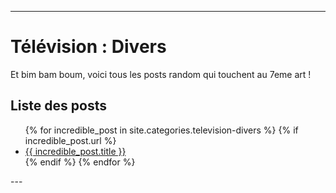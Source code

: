 
---
# Télévision : Divers
Et bim bam boum, voici tous les posts random qui touchent au 7eme art !

## Liste des posts
<ul>
  {% for incredible_post in site.categories.television-divers %}
    {% if incredible_post.url %}
        <li><a href="{{ site.baseurl }}/{{ incredible_post.url }}">{{ incredible_post.title }}</a></li>
    {% endif %}
  {% endfor %}
</ul>
--- 